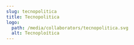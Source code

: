 ```yaml
---
slug: tecnopolitica
title: Tecnopolitica
logo:
  path: /media/collaborators/tecnopolitica.svg
  alt: Tecnoploítica
---
```

